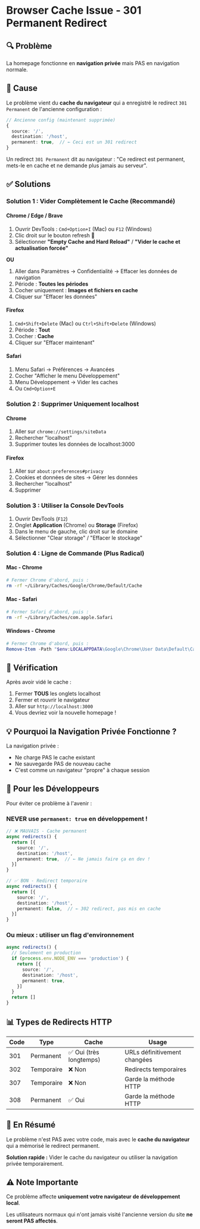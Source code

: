 # Browser Cache Issue - 301 Permanent Redirect

## 🔍 Problème

La homepage fonctionne en **navigation privée** mais PAS en navigation normale.

## 🎯 Cause

Le problème vient du **cache du navigateur** qui a enregistré le redirect `301 Permanent` de l'ancienne configuration :

```typescript
// Ancienne config (maintenant supprimée)
{
  source: '/',
  destination: '/host',
  permanent: true,  // ← Ceci est un 301 redirect
}
```

Un redirect `301 Permanent` dit au navigateur : "Ce redirect est permanent, mets-le en cache et ne demande plus jamais au serveur".

## ✅ Solutions

### Solution 1 : Vider Complètement le Cache (Recommandé)

#### Chrome / Edge / Brave

1. Ouvrir DevTools : `Cmd+Option+I` (Mac) ou `F12` (Windows)
2. Clic droit sur le bouton refresh 🔄
3. Sélectionner **"Empty Cache and Hard Reload"** / **"Vider le cache et actualisation forcée"**

**OU**

1. Aller dans Paramètres → Confidentialité → Effacer les données de navigation
2. Période : **Toutes les périodes**
3. Cocher uniquement : **Images et fichiers en cache**
4. Cliquer sur "Effacer les données"

#### Firefox

1. `Cmd+Shift+Delete` (Mac) ou `Ctrl+Shift+Delete` (Windows)
2. Période : **Tout**
3. Cocher : **Cache**
4. Cliquer sur "Effacer maintenant"

#### Safari

1. Menu Safari → Préférences → Avancées
2. Cocher "Afficher le menu Développement"
3. Menu Développement → Vider les caches
4. Ou `Cmd+Option+E`

### Solution 2 : Supprimer Uniquement localhost

#### Chrome

1. Aller sur `chrome://settings/siteData`
2. Rechercher "localhost"
3. Supprimer toutes les données de localhost:3000

#### Firefox

1. Aller sur `about:preferences#privacy`
2. Cookies et données de sites → Gérer les données
3. Rechercher "localhost"
4. Supprimer

### Solution 3 : Utiliser la Console DevTools

1. Ouvrir DevTools (`F12`)
2. Onglet **Application** (Chrome) ou **Storage** (Firefox)
3. Dans le menu de gauche, clic droit sur le domaine
4. Sélectionner "Clear storage" / "Effacer le stockage"

### Solution 4 : Ligne de Commande (Plus Radical)

#### Mac - Chrome

```bash
# Fermer Chrome d'abord, puis :
rm -rf ~/Library/Caches/Google/Chrome/Default/Cache
```

#### Mac - Safari

```bash
# Fermer Safari d'abord, puis :
rm -rf ~/Library/Caches/com.apple.Safari
```

#### Windows - Chrome

```powershell
# Fermer Chrome d'abord, puis :
Remove-Item -Path "$env:LOCALAPPDATA\Google\Chrome\User Data\Default\Cache" -Recurse -Force
```

## 🧪 Vérification

Après avoir vidé le cache :

1. Fermer **TOUS** les onglets localhost
2. Fermer et rouvrir le navigateur
3. Aller sur `http://localhost:3000`
4. Vous devriez voir la nouvelle homepage !

## 💡 Pourquoi la Navigation Privée Fonctionne ?

La navigation privée :

- Ne charge PAS le cache existant
- Ne sauvegarde PAS de nouveau cache
- C'est comme un navigateur "propre" à chaque session

## 🔧 Pour les Développeurs

Pour éviter ce problème à l'avenir :

### NEVER use `permanent: true` en développement !

```typescript
// ❌ MAUVAIS - Cache permanent
async redirects() {
  return [{
    source: '/',
    destination: '/host',
    permanent: true,  // ← Ne jamais faire ça en dev !
  }]
}

// ✅ BON - Redirect temporaire
async redirects() {
  return [{
    source: '/',
    destination: '/host',
    permanent: false,  // ← 302 redirect, pas mis en cache
  }]
}
```

### Ou mieux : utiliser un flag d'environnement

```typescript
async redirects() {
  // Seulement en production
  if (process.env.NODE_ENV === 'production') {
    return [{
      source: '/',
      destination: '/host',
      permanent: true,
    }]
  }
  return []
}
```

## 📊 Types de Redirects HTTP

| Code | Type       | Cache                   | Usage                        |
| ---- | ---------- | ----------------------- | ---------------------------- |
| 301  | Permanent  | ✅ Oui (très longtemps) | URLs définitivement changées |
| 302  | Temporaire | ❌ Non                  | Redirects temporaires        |
| 307  | Temporaire | ❌ Non                  | Garde la méthode HTTP        |
| 308  | Permanent  | ✅ Oui                  | Garde la méthode HTTP        |

## 🎯 En Résumé

Le problème n'est PAS avec votre code, mais avec le **cache du navigateur** qui a mémorisé le redirect permanent.

**Solution rapide :** Vider le cache du navigateur ou utiliser la navigation privée temporairement.

## ⚠️ Note Importante

Ce problème affecte **uniquement votre navigateur de développement local**.

Les utilisateurs normaux qui n'ont jamais visité l'ancienne version du site **ne seront PAS affectés**.
